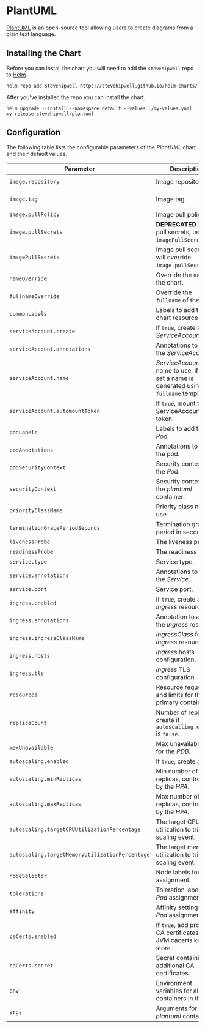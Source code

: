 # PlantUML

[PlantUML](https://plantuml.com/) is an open-source tool allowing users to create diagrams from a plain text language.

## Installing the Chart

Before you can install the chart you will need to add the `stevehipwell` repo to [Helm](https://helm.sh/).

```shell
helm repo add stevehipwell https://stevehipwell.github.io/helm-charts/
```

After you've installed the repo you can install the chart.

```shell
helm upgrade --install --namespace default --values ./my-values.yaml my-release stevehipwell/plantuml
```

## Configuration

The following table lists the configurable parameters of the _PlantUML_ chart and their default values.

| Parameter                                       | Description                                                                                 | Default                          |
| ----------------------------------------------- | ------------------------------------------------------------------------------------------- | -------------------------------- |
| `image.repository`                              | Image repository.                                                                           | `plantuml/plantuml-server`       |
| `image.tag`                                     | Image tag.                                                                                  | `jetty-v{{ .Chart.AppVersion }}` |
| `image.pullPolicy`                              | Image pull policy.                                                                          | `IfNotPresent`                   |
| `image.pullSecrets`                             | **DEPRECATED** Image pull secrets, use `imagePullSecrets`.                                  | `[]`                             |
| `imagePullSecrets`                              | Image pull secrets, will override `image.pullSecrets`.                                      | `[]`                             |
| `nameOverride`                                  | Override the `name` of the chart.                                                           | `nil`                            |
| `fullnameOverride`                              | Override the `fullname` of the chart.                                                       | `nil`                            |
| `commonLabels`                                  | Labels to add to all chart resources.                                                       | `{}`                             |
| `serviceAccount.create`                         | If `true`, create a new _ServiceAccount_.                                                   | `true`                           |
| `serviceAccount.annotations`                    | Annotations to add to the _ServiceAccount_.                                                 | `{}`                             |
| `serviceAccount.name`                           | _ServiceAccount_ name to use, if not set a name is generated using the `fullname` template. | `nil`                            |
| `serviceAccount.automountToken`                 | If `true`, mount the ServiceAccount token.                                                  | `false`                          |
| `podLabels`                                     | Labels to add to the _Pod_.                                                                 | `{}`                             |
| `podAnnotations`                                | Annotations to add to the pod.                                                              | `{}`                             |
| `podSecurityContext`                            | Security context for the _Pod_.                                                             | `{}`                             |
| `securityContext`                               | Security context for the _plantuml_ container.                                              | `{}`                             |
| `priorityClassName`                             | Priority class name to use.                                                                 | `""`                             |
| `terminationGracePeriodSeconds`                 | Termination grace period in seconds.                                                        |                                  |
| `livenessProbe`                                 | The liveness probe.                                                                         | See _values.yaml_                |
| `readinessProbe`                                | The readiness probe.                                                                        | See _values.yaml_                |
| `service.type`                                  | Service type.                                                                               | `ClusterIP`                      |
| `service.annotations`                           | Annotations to add to the _Service_.                                                        | `{}`                             |
| `service.port`                                  | Service port.                                                                               | `80`                             |
| `ingress.enabled`                               | If `true`, create an _Ingress_ resource.                                                    | `false`                          |
| `ingress.annotations`                           | Annotation to add to the _Ingress_ resource.                                                | `{}`                             |
| `ingress.ingressClassName`                      | _IngressClass_ for the _Ingress_ resource.                                                  | `""`                             |
| `ingress.hosts`                                 | _Ingress_ hosts configuration.                                                              | `[]`                             |
| `ingress.tls`                                   | _Ingress_ TLS configuration                                                                 | `[]`                             |
| `resources`                                     | Resource requests and limits for the primary container.                                     | `nil`                            |
| `replicaCount`                                  | Number of replicas to create if `autoscalling.enabled` is `false`.                          | `1`                              |
| `maxUnavailable`                                | Max unavailable pods for the _PDB_.                                                         | `0`                              |
| `autoscaling.enabled`                           | If `true`, create a _HPA_.                                                                  | `true`                           |
| `autoscaling.minReplicas`                       | Min number of replicas, controlled by the _HPA_.                                            | `1`                              |
| `autoscaling.maxReplicas`                       | Max number of replicas, controlled by the _HPA_.                                            | `3`                              |
| `autoscaling.targetCPUUtilizationPercentage`    | The target CPU utilization to trigger a scaling event.                                      | `80`                             |
| `autoscaling.targetMemoryUtilizationPercentage` | The target memory utilization to trigger a scaling event.                                   | `80`                             |
| `nodeSelector`                                  | Node labels for _Pod_ assignment.                                                           | `{}`                             |
| `tolerations`                                   | Toleration labels for _Pod_ assignment.                                                     | `[]`                             |
| `affinity`                                      | Affinity settings for _Pod_ assignment.                                                     | `{}`                             |
| `caCerts.enabled`                               | If `true`, add provided CA certificates to the JVM cacerts key store.                       | `false`                          |
| `caCerts.secret`                                | Secret containing the additional CA certificates.                                           | `nil`                            |
| `env`                                           | Environment variables for all containers in the _Pod_.                                      | `[]`                             |
| `args`                                          | Arguments for the _plantuml_ container.                                                     | `[]`                             |
